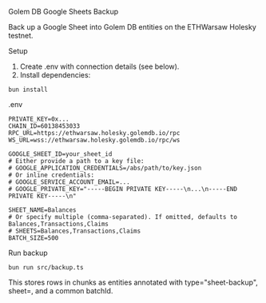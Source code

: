 Golem DB Google Sheets Backup

Back up a Google Sheet into Golem DB entities on the ETHWarsaw Holesky testnet.

Setup

1. Create .env with connection details (see below).
2. Install dependencies:

```
bun install
```

.env

```
PRIVATE_KEY=0x...
CHAIN_ID=60138453033
RPC_URL=https://ethwarsaw.holesky.golemdb.io/rpc
WS_URL=wss://ethwarsaw.holesky.golemdb.io/rpc/ws

GOOGLE_SHEET_ID=your_sheet_id
# Either provide a path to a key file:
# GOOGLE_APPLICATION_CREDENTIALS=/abs/path/to/key.json
# Or inline credentials:
# GOOGLE_SERVICE_ACCOUNT_EMAIL=...
# GOOGLE_PRIVATE_KEY="-----BEGIN PRIVATE KEY-----\n...\n-----END PRIVATE KEY-----\n"

SHEET_NAME=Balances
# Or specify multiple (comma-separated). If omitted, defaults to Balances,Transactions,Claims
# SHEETS=Balances,Transactions,Claims
BATCH_SIZE=500
```

Run backup

```
bun run src/backup.ts
```

This stores rows in chunks as entities annotated with type="sheet-backup", sheet=<name>, and a common batchId.
